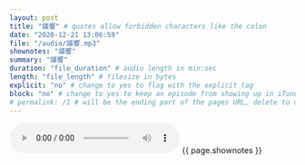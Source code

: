 ```yaml
---
layout: post
title: "議響" # quotes allow forbidden characters like the colon
date: "2020-12-21 13:06:59"
file: "/audio/議響.mp3"
shownotes: "議響"
summary: "議響"
duration: "file_duration" # audio length in min:sec
length: "file_length" # filesize in bytes
explicit: "no" # change to yes to flag with the explicit tag
block: "no" # change to yes to keep an episode from showing up in iTunes
# permalink: /1 # will be the ending part of the pages URL, delete to default to the title
---
```


<audio controls>
<source src="{{site.url}}{{site.baseurl}}{{ page.file }}" type="audio/x-mp3">
Your browser does not support the audio element.
</audio>
{{ page.shownotes }}
